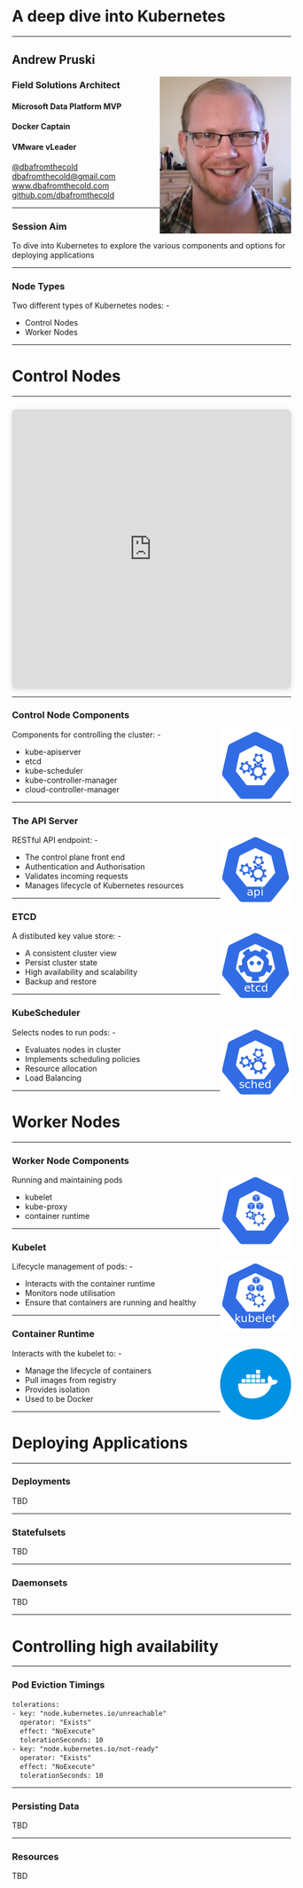 # A deep dive into Kubernetes

---

## Andrew Pruski

<img src="images/apruski.jpg" style="float: right"/>

### Field Solutions Architect
#### Microsoft Data Platform MVP
#### Docker Captain
#### VMware vLeader

<!-- .slide: style="text-align: left;"> -->
<i class="fab fa-twitter"></i><a href="https://twitter.com/dbafromthecold">  @dbafromthecold</a><br>
<i class="fas fa-envelope"></i>  dbafromthecold@gmail.com<br>
<i class="fab fa-wordpress"></i>  www.dbafromthecold.com<br>
<i class="fab fa-github"></i><a href="https://github.com/dbafromthecold">  github.com/dbafromthecold</a>

---

### Session Aim
<!-- .slide: style="text-align: left;"> -->

To dive into Kubernetes to explore the various components and options for deploying applications

---

### Node Types
<!-- .slide: style="text-align: left;"> -->

Two different types of Kubernetes nodes: -<br>
- Control Nodes<br>
- Worker Nodes<br>

---

# Control Nodes

---

<div style="position: relative; width: 100%; height: 0; padding-top: 100.0000%;
 padding-bottom: 0; box-shadow: 0 2px 8px 0 rgba(63,69,81,0.16); margin-top: 1.6em; margin-bottom: 0.9em; overflow: hidden;
 border-radius: 8px; will-change: transform;">
  <iframe loading="lazy" style="position: absolute; width: 100%; height: 100%; top: 0; left: 0; border: none; padding: 0;margin: 0;"
    src="https:&#x2F;&#x2F;www.canva.com&#x2F;design&#x2F;DAF9QST5Wds&#x2F;59aifRWKE4OGyt-urQY-0g&#x2F;watch?embed" allowfullscreen="allowfullscreen" allow="fullscreen">
  </iframe>
</div>
<a href="https:&#x2F;&#x2F;www.canva.com&#x2F;design&#x2F;DAF9QST5Wds&#x2F;59aifRWKE4OGyt-urQY-0g&#x2F;watch?utm_content=DAF9QST5Wds&amp;utm_campaign=designshare&amp;utm_medium=embeds&amp;utm_source=link" target="_blank" rel="noopener"></a>

---

### Control Node Components
<!-- .slide: style="text-align: left;"> -->
<img src="images/control-128.png" style="float: right"/>

Components for controlling the cluster: -<br>
- kube-apiserver<br>
- etcd<br>
- kube-scheduler<br>
- kube-controller-manager<br>
- cloud-controller-manager<br>

---

### The API Server
<!-- .slide: style="text-align: left;"> -->
<img src="images/api-128.png" style="float: right"/>

RESTful API endpoint: -
- The control plane front end
- Authentication and Authorisation
- Validates incoming requests
- Manages lifecycle of Kubernetes resources

---

### ETCD
<!-- .slide: style="text-align: left;"> -->
<img src="images/etcd-128.png" style="float: right"/>

A distibuted key value store: -
- A consistent cluster view
- Persist cluster state
- High availability and scalability
- Backup and restore

---

### KubeScheduler
<!-- .slide: style="text-align: left;"> -->
<img src="images/sched-128.png" style="float: right"/>

Selects nodes to run pods: -
- Evaluates nodes in cluster
- Implements scheduling policies
- Resource allocation
- Load Balancing

---

# Worker Nodes

---

### Worker Node Components
<!-- .slide: style="text-align: left;"> -->
<img src="images/node-128.png" style="float: right"/>

Running and maintaining pods<br>
- kubelet<br>
- kube-proxy<br>
- container runtime

---

### Kubelet
<!-- .slide: style="text-align: left;"> -->
<img src="images/kubelet-128.png" style="float: right"/>

Lifecycle management of pods: -
- Interacts with the container runtime
- Monitors node utilisation
- Ensure that containers are running and healthy

---

### Container Runtime
<!-- .slide: style="text-align: left;"> -->
<img src="images/docker.png" style="float: right"/>

Interacts with the kubelet to: -
- Manage the lifecycle of containers
- Pull images from registry
- Provides isolation
- Used to be Docker

---

# Deploying Applications

---

### Deployments
<!-- .slide: style="text-align: left;"> -->

TBD

---

### Statefulsets
<!-- .slide: style="text-align: left;"> -->

TBD

---

### Daemonsets
<!-- .slide: style="text-align: left;"> -->

TBD

---

# Controlling high availability

---

### Pod Eviction Timings

<pre><code data-line-numbers="1-9|2-5|6-9">tolerations:
- key: "node.kubernetes.io/unreachable"
  operator: "Exists"
  effect: "NoExecute"
  tolerationSeconds: 10
- key: "node.kubernetes.io/not-ready"
  operator: "Exists"
  effect: "NoExecute"
  tolerationSeconds: 10
</pre></code>

---

### Persisting Data
<!-- .slide: style="text-align: left;"> -->

TBD

---

### Resources
<!-- .slide: style="text-align: left;"> -->

TBD